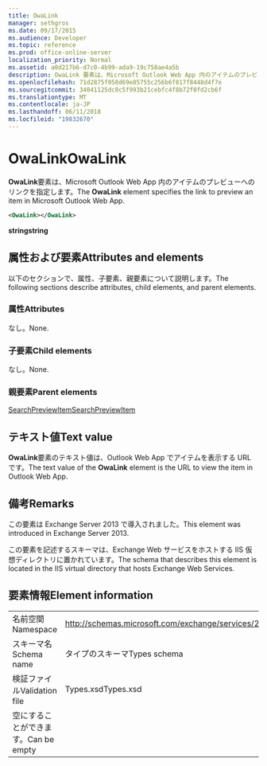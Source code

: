 ```yaml
---
title: OwaLink
manager: sethgros
ms.date: 09/17/2015
ms.audience: Developer
ms.topic: reference
ms.prod: office-online-server
localization_priority: Normal
ms.assetid: a0d217b6-d7c0-4b99-ada9-19c758ae4a5b
description: OwaLink 要素は、Microsoft Outlook Web App 内のアイテムのプレビューへのリンクを指定します。
ms.openlocfilehash: 71d2875f058d69e85755c256b6f817f8448d4f7e
ms.sourcegitcommit: 34041125dc8c5f993b21cebfc4f8b72f0fd2cb6f
ms.translationtype: MT
ms.contentlocale: ja-JP
ms.lasthandoff: 06/11/2018
ms.locfileid: "19832670"
---
```

# <a name="owalink"></a><span data-ttu-id="8cd82-103">OwaLink</span><span class="sxs-lookup"><span data-stu-id="8cd82-103">OwaLink</span></span>

<span data-ttu-id="8cd82-104">**OwaLink**要素は、Microsoft Outlook Web App 内のアイテムのプレビューへのリンクを指定します。</span><span class="sxs-lookup"><span data-stu-id="8cd82-104">The **OwaLink** element specifies the link to preview an item in Microsoft Outlook Web App.</span></span> 
  
```XML
<OwaLink></OwaLink>
```

 <span data-ttu-id="8cd82-105">**string**</span><span class="sxs-lookup"><span data-stu-id="8cd82-105">**string**</span></span>
## <a name="attributes-and-elements"></a><span data-ttu-id="8cd82-106">属性および要素</span><span class="sxs-lookup"><span data-stu-id="8cd82-106">Attributes and elements</span></span>

<span data-ttu-id="8cd82-107">以下のセクションで、属性、子要素、親要素について説明します。</span><span class="sxs-lookup"><span data-stu-id="8cd82-107">The following sections describe attributes, child elements, and parent elements.</span></span>
  
### <a name="attributes"></a><span data-ttu-id="8cd82-108">属性</span><span class="sxs-lookup"><span data-stu-id="8cd82-108">Attributes</span></span>

<span data-ttu-id="8cd82-109">なし。</span><span class="sxs-lookup"><span data-stu-id="8cd82-109">None.</span></span>
  
### <a name="child-elements"></a><span data-ttu-id="8cd82-110">子要素</span><span class="sxs-lookup"><span data-stu-id="8cd82-110">Child elements</span></span>

<span data-ttu-id="8cd82-111">なし。</span><span class="sxs-lookup"><span data-stu-id="8cd82-111">None.</span></span>
  
### <a name="parent-elements"></a><span data-ttu-id="8cd82-112">親要素</span><span class="sxs-lookup"><span data-stu-id="8cd82-112">Parent elements</span></span>

[<span data-ttu-id="8cd82-113">SearchPreviewItem</span><span class="sxs-lookup"><span data-stu-id="8cd82-113">SearchPreviewItem</span></span>](searchpreviewitem.md)
  
## <a name="text-value"></a><span data-ttu-id="8cd82-114">テキスト値</span><span class="sxs-lookup"><span data-stu-id="8cd82-114">Text value</span></span>

<span data-ttu-id="8cd82-115">**OwaLink**要素のテキスト値は、Outlook Web App でアイテムを表示する URL です。</span><span class="sxs-lookup"><span data-stu-id="8cd82-115">The text value of the **OwaLink** element is the URL to view the item in Outlook Web App.</span></span> 
  
## <a name="remarks"></a><span data-ttu-id="8cd82-116">備考</span><span class="sxs-lookup"><span data-stu-id="8cd82-116">Remarks</span></span>

<span data-ttu-id="8cd82-117">この要素は Exchange Server 2013 で導入されました。</span><span class="sxs-lookup"><span data-stu-id="8cd82-117">This element was introduced in Exchange Server 2013.</span></span>
  
<span data-ttu-id="8cd82-118">この要素を記述するスキーマは、Exchange Web サービスをホストする IIS 仮想ディレクトリに置かれています。</span><span class="sxs-lookup"><span data-stu-id="8cd82-118">The schema that describes this element is located in the IIS virtual directory that hosts Exchange Web Services.</span></span>
  
## <a name="element-information"></a><span data-ttu-id="8cd82-119">要素情報</span><span class="sxs-lookup"><span data-stu-id="8cd82-119">Element information</span></span>

|||
|:-----|:-----|
|<span data-ttu-id="8cd82-120">名前空間</span><span class="sxs-lookup"><span data-stu-id="8cd82-120">Namespace</span></span>  <br/> |http://schemas.microsoft.com/exchange/services/2006/types  <br/> |
|<span data-ttu-id="8cd82-121">スキーマ名</span><span class="sxs-lookup"><span data-stu-id="8cd82-121">Schema name</span></span>  <br/> |<span data-ttu-id="8cd82-122">タイプのスキーマ</span><span class="sxs-lookup"><span data-stu-id="8cd82-122">Types schema</span></span>  <br/> |
|<span data-ttu-id="8cd82-123">検証ファイル</span><span class="sxs-lookup"><span data-stu-id="8cd82-123">Validation file</span></span>  <br/> |<span data-ttu-id="8cd82-124">Types.xsd</span><span class="sxs-lookup"><span data-stu-id="8cd82-124">Types.xsd</span></span>  <br/> |
|<span data-ttu-id="8cd82-125">空にすることができます。</span><span class="sxs-lookup"><span data-stu-id="8cd82-125">Can be empty</span></span>  <br/> ||
   


